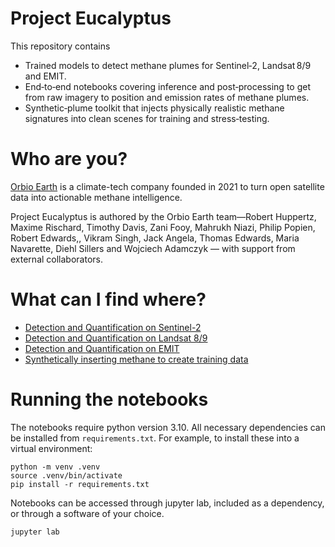 # Project Eucalyptus

This repository contains 
- Trained models to detect methane plumes for Sentinel‑2, Landsat 8/9 and EMIT.
- End‑to‑end notebooks covering inference and post‑processing to get from raw imagery to position and emission rates of methane plumes.
- Synthetic‑plume toolkit that injects physically realistic methane signatures into clean scenes for training and stress‑testing.


# Who are you?
[Orbio Earth](https://www.orbio.earth/) is a climate-tech company founded in 2021 to turn open satellite data into actionable methane intelligence.

Project Eucalyptus is authored by the Orbio Earth team—Robert Huppertz, Maxime Rischard, Timothy Davis, Zani Fooy, Mahrukh Niazi, Philip Popien, Robert Edwards,, Vikram Singh, Jack Angela, Thomas Edwards, Maria Navarette, Diehl Sillers and Wojciech Adamczyk — with support from external collaborators.

# What can I find where?
- [Detection and Quantification on Sentinel-2](notebooks/sentinel2.ipynb)
- [Detection and Quantification on Landsat 8/9](notebooks/landsat.ipynb)
- [Detection and Quantification on EMIT](notebooks/emit.ipynb)
- [Synthetically inserting methane to create training data](notebooks/synthetic_training_data_generation_demo.ipynb)


# Running the notebooks

The notebooks require python version 3.10.
All necessary dependencies can be installed from `requirements.txt`.
For example, to install these into a virtual environment:

```
python -m venv .venv
source .venv/bin/activate
pip install -r requirements.txt
```

Notebooks can be accessed through jupyter lab, included as a dependency, or through a software of your choice.

```
jupyter lab
```